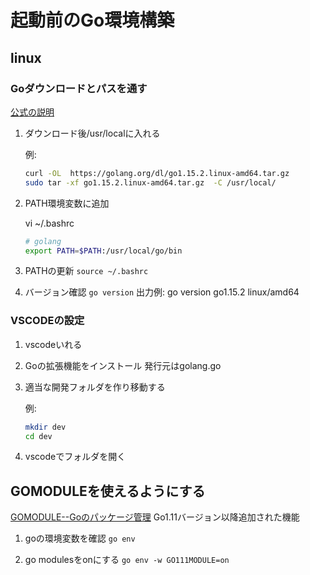 # 起動前のGo環境構築

## linux

### Goダウンロードとパスを通す

[公式の説明](https://golang.org/doc/install)

1. ダウンロード後/usr/localに入れる

    例:

    ```bash
    curl -OL  https://golang.org/dl/go1.15.2.linux-amd64.tar.gz
    sudo tar -xf go1.15.2.linux-amd64.tar.gz  -C /usr/local/
    ```

2. PATH環境変数に追加

    vi ~/.bashrc

    ```bash
    # golang
    export PATH=$PATH:/usr/local/go/bin
    ```

3. PATHの更新
    ```source ~/.bashrc```

4. バージョン確認
    `go version`
    出力例: go version go1.15.2 linux/amd64

### VSCODEの設定

1. vscodeいれる

2. Goの拡張機能をインストール
    発行元はgolang.go

3. 適当な開発フォルダを作り移動する

    例:

    ```bash
    mkdir dev
    cd dev
    ```

4. vscodeでフォルダを開く

## GOMODULEを使えるようにする

[GOMODULE--Goのパッケージ管理](https://qiita.com/Syoitu/items/f221b52231703cebe8ff)
Go1.11バージョン以降追加された機能

1. goの環境変数を確認
    `go env`

2. go modulesをonにする
    `go env -w GO111MODULE=on`

